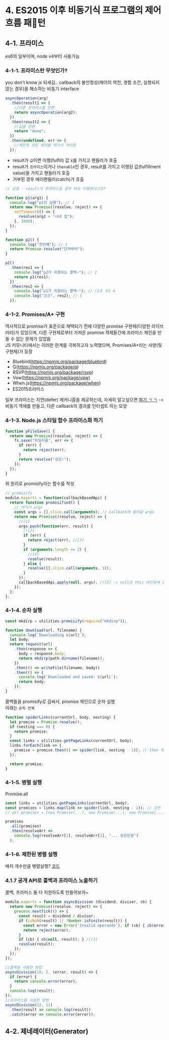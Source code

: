 # 4. ES2015 이후 비동기식 프로그램의 제어 흐름 패턴

## 4-1. 프라미스

es6의 일부이며, node v4부터 사용가능

### 4-1-1. 프라미스란 무엇인가?

you don't know js 되새김.. callback의 불안정성(제어의 역전, 경합 조건, 실행되지 않는 경우)을 해소하는 비동기 interface<br>

```javascript
asyncOperation(arg)
  .then(result1 => {
    //다른 프라미스를 반환
    return asyncOperation(arg2);
  })
  .then(resu1t2 => {
    //값을 반환
    return "done";
  })
  .then(undefined, err => {
    //체인의 모든 에러를 여기서 처리함
  });
```

- result가 `값`이면 이행(fulfill) 값 x를 가지고 핸들러가 호출
- result가 `프라미스`이거나 `thenable`인 경우, result를 가지고 이행된 값(fulfillment value)을 가지고 핸들러가 호출
- 거부된 경우 에러핸들러(catch)가 호출

```javascript
// 실험 - result가 프라미스일 경우 바로 이행한다고오?

function p1(arg1) {
  console.log("p1의 실행"); // 3
  return new Promise((resolve, reject) => {
    setTimeout(() => {
      resolve(arg1 + "너네 집");
    }, 1000);
  });
}

function p2() {
  console.log("첫번째"); // 1
  return Promise.resolve("던져부러");
}

p2()
  .then(res1 => {
    console.log("p2가 귀결되는 콜백~"); // 2
    return p1(res1);
  })
  .then(res2 => {
    console.log("p1가 귀결되는 콜백~"); // (1초 뒤) 4
    console.log("크크", res2); // 5
  });
```

### 4-1-2. Promises/A+ 구현

역사적으로 promise가 표준으로 채택되기 전에 다양한 promise 구현체(다양한 라이브러리)가 있었으며, 다른 구현체로부터 가져온 promise 객체들간에 프라미스 체인을 만들 수 없는 문제가 있었음<br>
JS 커뮤니티에서는 이러한 한계를 극복하고자 노력했으며, Promises/A+라는 사양(및 구현체)가 등장

- Bluebird(https://npmjs.org/package/bluebird)
- Q(https://npmjs.org/package/q)
- RSVP(https://npmjs.org/package/rsvp)
- Vow(https://npmjs.org/package/vow)
- When.js(https://npmjs.org/package/when)
- ES2015프라미스

일부 프라미스는 지연(defer) 메커니즘을 제공하는데, 자세히 알고싶으면 [여기 ㄱ ㄱ](https://github.com/kriskowal/q#using-deferreds) -> 비동기 객체를 만들고, 다른 callback의 결과를 인터셉트 하는 모양

### 4-1-3. Node.js 스타일 함수 프라미스화 하기

```javascript
function pFileSave() {
  return new Promise((resolve, reject) => {
    fs.save("파일이름", err => {
      if (err) {
        return reject(err);
      }
      return resolve("성공!");
    });
  });
}
```

위 원리로 promisify라는 함수를 작성

```javascript
// promisify
module.exports = function(callbackBasedApi) {
  return function promisified() {
    // 여기가 args
    const args = [].slice.call(arguments); // callback에 들어갈 args
    return new Promise((resolve, reject) => {
      //[1]
      args.push(function(err, result) {
        //[2]
        if (err) {
          return reject(err); //[3]
        }
        if (arguments.length <= 2) {
          //[4]
          resolve(result);
        } else {
          resolve([].slice.call(arguments, 1));
        }
      });
      callbackBasedApi.apply(null, args); //[5] -> null은 this 바인딩에 들어갈거, 실제 콜백에 전달될 첫째인자(err), 콜백에 들어갈 인자 모두 처리
    });
  };
};
```

### 4-1-4. 순차 실행

```javascript
const mkdirp = utilities.promisify(require("mkdirp"));

function download(url, filename) {
  console.log(`Downloading ${url}`);
  let body;
  return request(url)
    .then(response => {
      body = response.body;
      return mkdirp(path.dirname(filename));
    })
    .then(() => writeFile(filename, body))
    .then(() => {
      console.log(`Downloaded and saved: ${url}`);
      return body;
    });
}
```

콜백들을 promisify로 감싸서, promise 체인으로 순차 실행<br>
아래는 `순차 반복`

```javascript
function spiderLinks(currentUrl, body, nesting) {
  let promise = Promise.resolve();
  if (nesting === 0) {
    return promise;
  }
  const links = utilities.getPageLinks(currentUrl, body);
  links.forEach(link => {
    promise = promise.then(() => spider(link, nesting - 1)); // then 체인이 붙어있기 때문에, 일반적으로 forEach는 메인 스레드 영역에서 돌지만, then을 하려면 귀결 된 상태여야 하므로 순차성을 갖게 됨
  });

  return promise;
}
```

### 4-1-5. 병렬 실행

Promise.all

```javascript
const links = utilities.getPageLinks(currentUrl, body);
const promises = links.map(link => spider(link, nesting - 1)); // 모든 (spider가 반환하는) promise 인스턴스를 배열로 받아둠
// ex) promises = [new Promise(...), new Promise(...), new Promise(...)]

promises
  .all(promises)
  .then(resolveArr =>
    console.log(resolveArr[1], resolveArr[2], "... 넣은만큼")
  );
```

### 4-1-6. 제한된 병렬 실행

배치 개수만큼 병렬실행?
[코드](https://github.com/PacktPublishing/Node.js_Design_Patterns_Second_Edition_Code/tree/master/Chapter04/04_promises_limited_parallel_execution)

### 4.1.7 공개 API로 콜백과 프라미스 노출하기

콜백, 프라미스 둘 다 지원하도록 만들어보자~

```javascript
module.exports = function asyncDivision (dividend, divisor, cb) {
  return new Promise((resolve, reject) => {
    process.nextTick(() => {
      const result = dividend / divisor;
      if (isNaN(result) || !Number.isFinite(result)) {
        const error = new Error('Invalid operands'); if (cb) { cb(error); } //[2]
        return reject(error);
      }
      if (cb) { cb(null, result); } //[3]
      resolve(result);
    });
  });
});
```

```javascript
//콜백을 사용한 방법
asyncDivision(10, 2, (error, result) => {
  if (error) {
    return console.error(error);
  }
  console.log(result);
});
//프라미스를 사용한 방법
asyncDivision(22, 11)
  .then(result => console.log(result))
  .catch(error => console.error(error));
```

## 4-2. 제네레이터(Generator)
